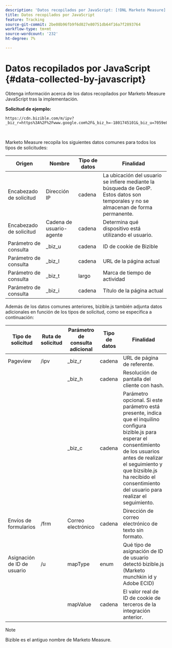 ```yaml
---
description: 'Datos recopilados por JavaScript: [!DNL Marketo Measure] - Documentación del producto'
title: Datos recopilados por JavaScript
feature: Tracking
source-git-commit: 2be08b96fb9f6d027e80751db64f16a7f2893764
workflow-type: tm+mt
source-wordcount: '232'
ht-degree: 7%

---
```


# Datos recopilados por JavaScript {#data-collected-by-javascript}

Obtenga información acerca de los datos recopilados por Marketo Measure JavaScript tras la implementación.

**Solicitud de ejemplo:**

```
https://cdn.bizible.com/m/ipv?_biz_r=https%3A%2F%2Fwww.google.com%2F&_biz_h=-1801745101&_biz_u=7059e81415f34f7bbaf40fe32fdcba21&_biz_s=8cbeed&_biz_l=https%3A%2F%2Fwww.zendesk.com%2Fservice%2F&_biz_t=1676483822155&_biz_i=Customer%20service%20software%20for%20the%20best%20customer%20experiences%20%7C%20Zendesk&_biz_n=0&rnd=235938&cdn_o=a&_biz_z=1676483822155
```

<br>

Marketo Measure recopila los siguientes datos comunes para todos los tipos de solicitudes:

<table>
<thead>
  <tr>
    <th>Origen</th>
    <th>Nombre</th>
    <th>Tipo de datos</th>
    <th>Finalidad</th>
  </tr>
</thead>
<tbody>
  <tr>
    <td>Encabezado de solicitud</td>
    <td>Dirección IP</td>
    <td>cadena</td>
    <td>La ubicación del usuario se infiere mediante la búsqueda de GeoIP. Estos datos son temporales y no se almacenan de forma permanente.</td>
  </tr>
  <tr>
    <td>Encabezado de solicitud</td>
    <td>Cadena de usuario-agente</td>
    <td>cadena</td>
    <td>Determina qué dispositivo está utilizando el usuario.</td>
  </tr>
  <tr>
    <td>Parámetro de consulta</td>
    <td>_biz_u</td>
    <td>cadena</td>
    <td>ID de cookie de Bizible</td>
  </tr>
  <tr>
    <td>Parámetro de consulta</td>
    <td>_biz_l</td>
    <td>cadena</td>
    <td>URL de la página actual</td>
  </tr>
  <tr>
    <td>Parámetro de consulta</td>
    <td>_biz_t</td>
    <td>largo</td>
    <td>Marca de tiempo de actividad</td>
  </tr>
  <tr>
    <td>Parámetro de consulta</td>
    <td>_biz_i</td>
    <td>cadena</td>
    <td>Título de la página actual</td>
  </tr>
</tbody>
</table>

Además de los datos comunes anteriores, bizible.js también adjunta datos adicionales en función de los tipos de solicitud, como se especifica a continuación:

<table>
<thead>
  <tr>
    <th>Tipo de solicitud</th>
    <th>Ruta de solicitud</th>
    <th>Parámetro de consulta adicional</th>
    <th>Tipo de datos</th>
    <th>Finalidad</th>
  </tr>
</thead>
<tbody>
  <tr>
    <td>Pageview</td>
    <td>/ipv</td>
    <td>_biz_r</td>
    <td>cadena</td>
    <td>URL de página de referente.</td>
  </tr>
  <tr>
    <td></td>
    <td></td>
    <td>_biz_h</td>
    <td>cadena</td>
    <td>Resolución de pantalla del cliente con hash.</td>
  </tr>
  <tr>
    <td></td>
    <td></td>
    <td>_biz_c</td>
    <td>cadena</td>
    <td>Parámetro opcional. Si este parámetro está presente, indica que el inquilino configura bizible.js para esperar el consentimiento de los usuarios antes de realizar el seguimiento y que bizsible.js ha recibido el consentimiento del usuario para realizar el seguimiento.</td>
  </tr>
  <tr>
    <td>Envíos de formularios</td>
    <td>/frm</td>
    <td>Correo electrónico</td>
    <td>cadena</td>
    <td>Dirección de correo electrónico de texto sin formato.</td>
  </tr>
  <tr>
    <td>Asignación de ID de usuario</td>
    <td>/u</td>
    <td>mapType</td>
    <td>enum</td>
    <td>Qué tipo de asignación de ID de usuario detectó bizible.js (Marketo munchkin id y Adobe ECID)</td>
  </tr>
  <tr>
    <td></td>
    <td></td>
    <td>mapValue</td>
    <td>cadena</td>
    <td>El valor real de ID de cookie de terceros de la integración anterior.</td>
  </tr>
</tbody>
</table>

>[!NOTE]
>
>Bizible es el antiguo nombre de Marketo Measure.
